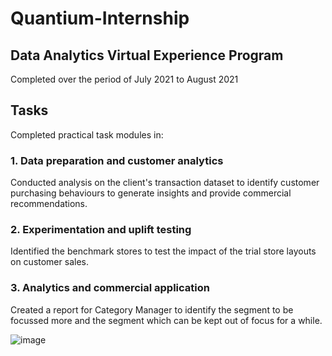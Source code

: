 # Quantium-Internship
## Data Analytics Virtual Experience Program

Completed over the period of July 2021 to August 2021

## Tasks
Completed practical task modules in:
### 1. Data preparation and customer analytics
Conducted analysis on the client's transaction dataset to identify customer purchasing behaviours to generate insights and provide commercial recommendations.

### 2. Experimentation and uplift testing
Identified the benchmark stores to test the impact of the trial store layouts on customer sales.

### 3. Analytics and commercial application
Created a report for Category Manager to identify the segment to be focussed more and the segment which can be kept out of focus for a while.

![image](https://user-images.githubusercontent.com/73750698/140772730-65134964-8e94-4712-a69f-c8f160fd40c8.png)
